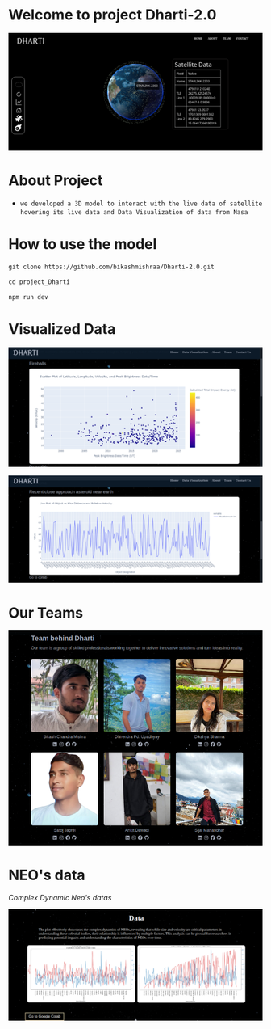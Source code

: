 # Welcome to project Dharti-2.0

![alt text](image.png)

# About Project
- `` we developed a 3D model to interact with the live data of satellite hovering its live data and Data Visualization of data from Nasa  ``

# How to use the model

```
git clone https://github.com/bikashmishraa/Dharti-2.0.git
```

```
cd project_Dharti
```

```
npm run dev
```

# Visualized Data

![alt text](image-1.png)

![alt text](image-2.png)


# Our Teams

![alt text](image-3.png)

# NEO's data
_Complex Dynamic Neo's datas_

![alt text](image-4.png)